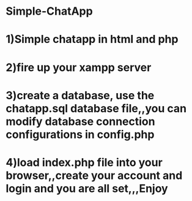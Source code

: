 # Simple-ChatApp
# 1)Simple chatapp in html and php
# 2)fire up your xampp server
# 3)create a database, use the chatapp.sql database file,,you can modify database connection configurations in config.php
# 4)load index.php file into your browser,,create your account and login and you are all set,,,Enjoy
